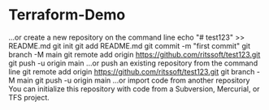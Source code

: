 # Terraform-Demo

…or create a new repository on the command line
echo "# test123" >> README.md
git init
git add README.md
git commit -m "first commit"
git branch -M main
git remote add origin https://github.com/ritssoft/test123.git
git push -u origin main
…or push an existing repository from the command line
git remote add origin https://github.com/ritssoft/test123.git
git branch -M main
git push -u origin main
…or import code from another repository
You can initialize this repository with code from a Subversion, Mercurial, or TFS project.
